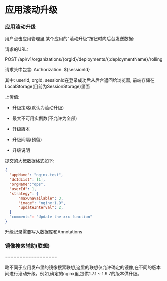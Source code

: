 应用滚动升级
============


### 应用滚动升级

用户点击应用管理里,某个应用的"滚动升级"按钮时向后台发送数据:

请求的URL:

POST /api/v1/organizations/{orgId}/deployments/{:deploymentName}/rolling

请求头中包含: Authorization: ${sessionId}

其中: userId, orgId, sessionId在登录成功后从后台返回给浏览器, 前端存储在LocalStorage(目前为SessionStorage)里面

上传值:

* 升级策略(默认为滚动升级) 

* 最大不可用实例数(不允许为全部)

* 升级版本

* 升级间隔(预留) 

* 升级说明

提交的大概数据格式如下:

```json
{
  "appName": "nginx-test",
  "dcIdList": [1],
  "orgName":"ops",
  "userId": 1,
  "strategy": {
      "maxUnavailable": 3,
      "image": "nginx:1.9",
      "updateInterval": 2,
  }
  "comments": "Update the xxx function"
}
```

升级记录需要写入数据库和Annotations

### 镜像搜索辅助(联想)
==================

略不同于应用发布里的镜像搜索联想,这里的联想仅允许确定的镜像,在不同的版本间进行滚动升级。例如,确定的nginx里,提供1.7.1 ~ 1.9.7的版本供升级。
